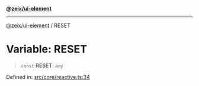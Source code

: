 [**@zeix/ui-element**](../README.md)

***

[@zeix/ui-element](../globals.md) / RESET

# Variable: RESET

> `const` **RESET**: `any`

Defined in: [src/core/reactive.ts:34](https://github.com/zeixcom/ui-element/blob/333374b65ccc17c36a30cb41ca66f6ca0a5c37d0/src/core/reactive.ts#L34)
